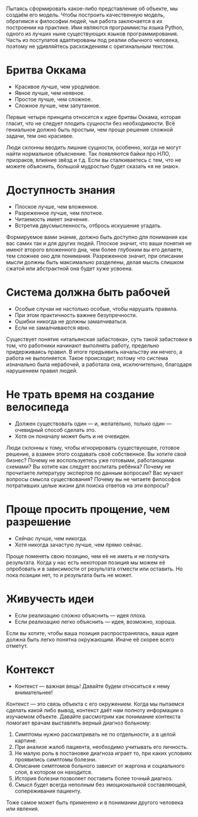 Пытаясь сформировать какое-либо представление об объекте, мы создаём его модель. Чтобы построить качественную модель, обратимся к философии людей, чья работа заключается в их построении на практике. Ими являются программисты языка Python, одного из лучших ныне существующих языков программирования. Часть из постулатов адаптированы под реалии обычного человека, поэтому не удивляйтесь расхождениям с оригинальным текстом.

# Бритва Оккама

* Красивое лучше, чем уродливое.
* Явное лучше, чем неявное.
* Простое лучше, чем сложное.
* Сложное лучше, чем запутанное.

Первые четыре принципа относятся к идее бритвы Оккама, которая гласит, что не следует плодить сущности без необходимости. Всё гениальное должно быть простым, чем проще решение сложной задачи, тем оно красивее.

Люди склонны вводить лишние сущности, особенно, когда не могут найти нормальное объяснение. Так появляются байки про НЛО, призраков, влияние звёзд и т.д. Если вы сталкиваетесь с тем, что не можете объяснить, большой мудростью будет сказать «я не знаю».

# Доступность знания

* Плоское лучше, чем вложенное.
* Разреженное лучше, чем плотное.
* Читаемость имеет значение.
* Встретив двусмысленность, отбрось искушение угадать.

Формируемое вами знание, должно быть доступно для понимания как вас самих так и для других людей. Плоское значит, что ваши понятия не имеют второго вложенного дна, чем более глубоким вы его делаете, тем сложнее оно для понимания. Разреженное значит, при описании мысли должны быть максимально разделены, делая мысль слишком сжатой или абстрактной она будет хуже усвоена.

# Система должна быть рабочей

* Особые случаи не настолько особые, чтобы нарушать правила.
* При этом практичность важнее безупречности.
* Ошибки никогда не должны замалчиваться.
* Если не замалчиваются явно.

Существует понятие «итальянская забастовка», суть такой забастовки в том, что работники начинают выполнять работу, предельно придерживаясь правил. В итоге предъявить начальству им нечего, а работа не выполняется. Такое происходит, потому что система изначально была нерабочей, а работала она, исключительно, благодаря нарушением правил людей.

# Не трать время на создание велосипеда

* Должен существовать один — и, желательно, только один — очевидный способ сделать это.
* Хотя он поначалу может быть и не очевиден.

Люди склонны к тому, чтобы игнорировать существующее, готовое решение, а взамен этого создавать своё собственное. Вы хотите свой бизнес? Почему не воспользуетесь уже готовыми, работающими схемами? Вы хотите как следует воспитать ребёнка? Почему не прочитаете литературу экспертов по данным вопросам? Вас мучают вопросы смысла существования? Почему вы не читаете философов потративших целые жизни для поиска ответов на эти вопросы?

# Проще просить прощение, чем разрешение

* Сейчас лучше, чем никогда.
* Хотя никогда зачастую лучше, чем прямо сейчас.

Проще поменять свою позицию, чем её не иметь и не получать результата. Когда у нас есть некоторая позиция мы можем её опробовать и в зависимости от результата отмести или оставить. Но пока позиции нет, то и результата быть не может.

# Живучесть идеи

* Если реализацию сложно объяснить — идея плоха.
* Если реализацию легко объяснить — идея, возможно, хороша.

Если вы хотите, чтобы ваша позиция распространялась, ваша идея должна быть легко понятна окружающим. Иначе её скорее всего отметут.

# Контекст

* Контекст — важная вещь! Давайте будем относиться к нему внимательнее!

Контекст — это связь объекта с его окружением. Когда мы пытаемся сделать какой либо вывод, контекст даёт нам полноту информации о изучаемом объекте. Давайте рассмотрим как понимание контекста помогает врачам выставлять верный диагноз больному:

1. Симптомы нужно рассматривать не по отдельности, а в целой картине.
1. При анализе жалоб пациента, необходимо учитывать его личность.
1. Не малую роль в постановке диагноза играет то, при каких условиях проявились симптомы болезни.
1. Описание симптомов больного зависит от жаргона и социального слоя, в котором он находится.
1. История болезни позволяет поставить более точный диагноз.
1. Смысл будет всегда неполным без эмоциональной составляющей, сопереживания пациенту.

Тоже самое может быть применено и в понимании другого человека или явления.
